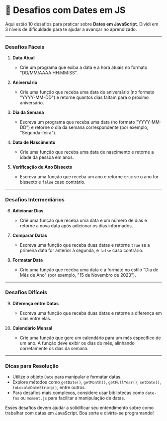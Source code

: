 # 📅 Desafios com Dates em JS

Aqui estão 10 desafios para praticar sobre **Dates em JavaScript**. Dividi em 3 níveis de dificuldade para te ajudar a avançar no aprendizado.

---

### Desafios Fáceis

1. **Data Atual**
   - Crie um programa que exiba a data e a hora atuais no formato "DD/MM/AAAA HH:MM:SS".

2. **Aniversário**
   - Crie uma função que receba uma data de aniversário (no formato "YYYY-MM-DD") e retorne quantos dias faltam para o próximo aniversário.

3. **Dia da Semana**
   - Escreva um programa que receba uma data (no formato "YYYY-MM-DD") e retorne o dia da semana correspondente (por exemplo, "Segunda-feira").

4. **Data de Nascimento**
   - Crie uma função que receba uma data de nascimento e retorne a idade da pessoa em anos.

5. **Verificação de Ano Bissexto**
   - Escreva uma função que receba um ano e retorne `true` se o ano for bissexto e `false` caso contrário.

---

### Desafios Intermediários

6. **Adicionar Dias**
   - Crie uma função que receba uma data e um número de dias e retorne a nova data após adicionar os dias informados.

7. **Comparar Datas**
   - Escreva uma função que receba duas datas e retorne `true` se a primeira data for anterior à segunda, e `false` caso contrário.

8. **Formatar Data**
   - Crie uma função que receba uma data e a formate no estilo "Dia de Mês de Ano" (por exemplo, "15 de Novembro de 2023").

---

### Desafios Difíceis

9. **Diferença entre Datas**
   - Escreva uma função que receba duas datas e retorne a diferença em dias entre elas.

10. **Calendário Mensal**
    - Crie uma função que gere um calendário para um mês específico de um ano. A função deve exibir os dias do mês, alinhando corretamente os dias da semana.

---

### Dicas para Resolução

- Utilize o objeto `Date` para manipular e formatar datas.
- Explore métodos como `getDate()`, `getMonth()`, `getFullYear()`, `setDate()`, `toLocaleDateString()`, entre outros.
- Para desafios mais complexos, considere usar bibliotecas como `date-fns` ou `moment.js` para facilitar a manipulação de datas.

Esses desafios devem ajudar a solidificar seu entendimento sobre como trabalhar com datas em JavaScript. Boa sorte e divirta-se programando!

